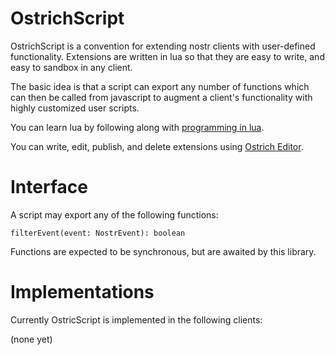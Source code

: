 # OstrichScript

OstrichScript is a convention for extending nostr clients with user-defined functionality.
Extensions are written in lua so that they are easy to write, and easy to sandbox in any client.

The basic idea is that a script can export any number of functions which can then be called from
javascript to augment a client's functionality with highly customized user scripts.

You can learn lua by following along with [programming in lua](https://www.lua.org/pil/contents.html).

You can write, edit, publish, and delete extensions using [Ostrich Editor]().

# Interface

A script may export any of the following functions:

```
filterEvent(event: NostrEvent): boolean
```

Functions are expected to be synchronous, but are awaited by this library.

# Implementations

Currently OstricScript is implemented in the following clients:

(none yet)


